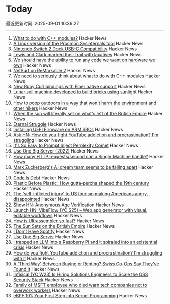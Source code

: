 # Today

最近更新时间: 2025-09-01 10:36:27

--- 
1. [What to do with C++ modules?](https://nibblestew.blogspot.com/2025/08/we-need-to-seriously-think-about-what.html) Hacker News
2. [A Linux version of the Procmon Sysinternals tool](https://github.com/microsoft/ProcMon-for-Linux) Hacker News
3. [Nintendo Switch 2 Dock USB-C Compatibility](https://www.lttlabs.com/blog/2025/08/30/nintendo-switch-2-dock) Hacker News
4. [Lewis and Clark marked their trail with laxatives](https://offbeatoregon.com/2501d1006d_biliousPills-686.077.html) Hacker News
5. [We should have the ability to run any code we want on hardware we own](https://hugotunius.se/2025/08/31/what-every-argument-about-sideloading-gets-wrong.html) Hacker News
6. [NetSurf on ReMarkable 2](https://akselmo.dev/posts/netsurf-on-remarkable-2/) Hacker News
7. [We need to seriously think about what to do with C++ modules](https://nibblestew.blogspot.com/2025/08/we-need-to-seriously-think-about-what.html) Hacker News
8. [New Ruby Curl bindings with Fiber native support](https://github.com/taf2/curb/blob/master/ChangeLog.md) Hacker News
9. [Lunar soil machine developed to build bricks using sunlight](https://www.moondaily.com/reports/Lunar_soil_machine_developed_to_build_bricks_using_sunlight_999.html) Hacker News
10. [How to poop outdoors in a way that won't harm the environment and other hikers](https://theconversation.com/how-to-poop-outdoors-in-a-way-that-wont-harm-the-environment-and-other-hikers-262426) Hacker News
11. [When the sun will literally set on what's left of the British Empire](https://oikofuge.com/sun-sets-on-british-empire/) Hacker News
12. [Eternal Struggle](https://yoavg.github.io/eternal/) Hacker News
13. [Installing UEFI Firmware on ARM SBCs](https://interfacinglinux.com/2025/08/25/edk2-uefi-for-the-rock-5-itx/) Hacker News
14. [Ask HN: How do you fight YouTube addiction and procrastination? I'm struggling](https://news.ycombinator.com/item?id=45085014) Hacker News
15. [It's So Easy to Prompt Inject Perplexity Comet](https://news.ycombinator.com/item?id=45086071) Hacker News
16. [Use One Big Server (2022)](https://specbranch.com/posts/one-big-server/) Hacker News
17. [How many HTTP requests/second can a Single Machine handle?](https://binaryigor.com/how-many-http-requests-can-a-single-machine-handle.html) Hacker News
18. [Mark Zuckerberg's AI dream team seems to be falling apart](https://arstechnica.com/ai/2025/08/zuckerbergs-ai-hires-disrupt-meta-with-swift-exits-and-threats-to-leave/) Hacker News
19. [Code Is Debt](https://tornikeo.com/code-is-debt/) Hacker News
20. [Plastic Before Plastic: How gutta-percha shaped the 19th century](https://worldhistory.substack.com/p/plastic-before-plastic) Hacker News
21. [The 'self-inflicted injury' to US tourism making Americans angry, disappointed](https://www.cnn.com/2025/08/31/travel/international-tourist-decline-united-states) Hacker News
22. [Show HN: Anonymous Age Verification](https://gist.github.com/JWally/bf4681f79c0725eb378ec3c246cf0664) Hacker News
23. [Launch HN: VibeFlow (YC S25) – Web app generator with visual, editable workflows](https://news.ycombinator.com/item?id=45084759) Hacker News
24. [How is Ultrassembler so fast?](https://jghuff.com/articles/ultrassembler-so-fast/) Hacker News
25. [The Sun Sets on the British Empire](https://oikofuge.com/sun-sets-on-british-empire/) Hacker News
26. [I Don't Have Spotify](https://idonthavespotify.sjdonado.com/) Hacker News
27. [Use One Big Server](https://specbranch.com/posts/one-big-server/) Hacker News
28. [I trapped an LLM into a Raspberry Pi and it spiraled into an existential crisis](https://www.trappedinside.ai/) Hacker News
29. [How do you fight YouTube addiction and procrastination? I'm struggling with it](https://news.ycombinator.com/item?id=45085014) Hacker News
30. [A 'Third Way' Between Buying or Renting? Swiss Co-Ops Say They've Found It](https://www.nytimes.com/2025/08/26/realestate/switzerland-rental-coops-nonprofit-lausanne.html) Hacker News
31. [Infisical (YC W23) Is Hiring Solutions Engineers to Scale the OSS Security Stack](https://www.ycombinator.com/companies/infisical/jobs/yaEvock-solutions-engineer) Hacker News
32. [Family of MSFT employee who died warn tech companies not to overwork workers](https://padailypost.com/2025/08/29/family-of-microsoft-employee-who-died-warn-tech-companies-not-to-overwork-workers/) Hacker News
33. [eBPF 101: Your First Step into Kernel Programming](https://journal.hexmos.com/ebpf-introduction/) Hacker News
